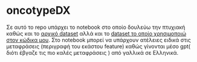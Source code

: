 # oncotypeDX
Σε αυτό το repo υπάρχει το notebook στο οποίο δουλεύω την πτυχιακή καθώς και το [αρχικό dataset](DataSet/Data_OncotypeDX_All.xlsx) αλλά και το [dataset το οποίο χρησιμοποιώ στον κώδικα μου](DataSet/DataSet.xlsx).
Στο notebook μπορεί να υπάρχουν ατέλειες ειδικά στις μεταφράσεις (περιγραφή του εκάστου feature) καθώς γίνονται μέσο gpt( διότι έβγαζε τις πιο καλές μεταφράσεις ) από γαλλικά σε Ελληνικά. 
